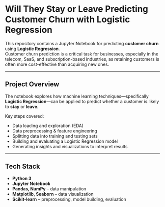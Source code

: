 # Will They Stay or Leave Predicting Customer Churn with Logistic Regression

This repository contains a Jupyter Notebook for predicting **customer churn** using **Logistic Regression**.  
Customer churn prediction is a critical task for businesses, especially in the telecom, SaaS, and subscription-based industries, as retaining customers is often more cost-effective than acquiring new ones.

---

## Project Overview

The notebook explores how machine learning techniques—specifically **Logistic Regression**—can be applied to predict whether a customer is likely to **stay** or **leave**.  

Key steps covered:
- Data loading and exploration (EDA)
- Data preprocessing & feature engineering
- Splitting data into training and testing sets
- Building and evaluating a Logistic Regression model
- Generating insights and visualizations to interpret results

---

## Tech Stack

- **Python 3**
- **Jupyter Notebook**
- **Pandas, NumPy** – data manipulation
- **Matplotlib, Seaborn** – data visualization
- **Scikit-learn** – preprocessing, model building, evaluation
